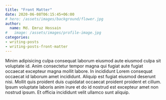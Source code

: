 ```yaml
---
title: "Front Matter"
date: 2020-06-08T06:15:45+06:00
# hero: /assets/images/background/flower.jpg
author:
  name: Md. Emruz Hossain
#   image: /assets/images/profile-image.jpg
categories:
- writing-posts
- writing-posts-front-matter
---
```


Minim adipisicing culpa consequat laborum eiusmod aute eiusmod culpa sit voluptate id. Anim consectetur tempor magna qui fugiat aute fugiat occaecat excepteur magna mollit labore. In incididunt Lorem consequat occaecat id laborum amet incididunt. Aliquip est fugiat eiusmod deserunt nisi. Mollit quis proident duis cupidatat occaecat proident proident et cillum. Ipsum voluptate laboris anim irure et do id nostrud est excepteur amet non nostrud ipsum. Et officia incididunt velit ullamco sunt aliquip.
